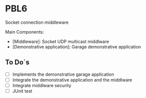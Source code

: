 # PBL6
Socket connection middleware
   
 Main Components: 
 *  [Middleware]: Socket UDP multicast middlware
 *  [Demonstrative application]: Garage demonstrative application
  
 ## To Do´s
- [ ] Implements the demonstrative garage application
- [ ] Integrate the demonstrative application and the middlware
- [ ] Integrate middlware security
- [ ] JUnit test
